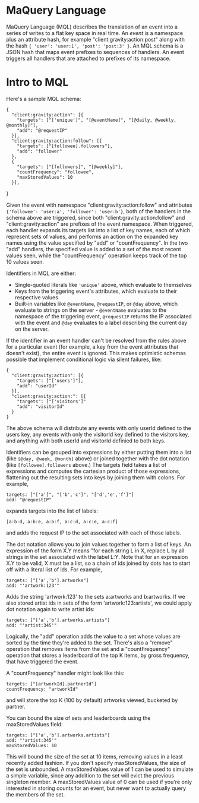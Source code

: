 MaQuery Language
================

MaQuery Language (MQL) describes the translation of an event into a series of
writes to a flat key space in real time. An _event_ is a namespace plus an
attribute hash, for example "client:gravity:action:post" along with the hash
`{ 'user': 'user:1', 'post': 'post:3' }`. An MQL schema is a JSON hash that
maps event prefixes to sequences of handlers. An event triggers all handlers
that are attached to prefixes of its namespace.

Intro to MQL
============

Here's a sample MQL schema:

    {
      "client:gravity:action": [{
        "targets": ["['unique']", "[@eventName]", "[@daily, @weekly, @monthly]"],
        "add": "@requestIP"
      }],
      "client:gravity:action:follow": [{
        "targets": ["[followee].followers"],
        "add": "follower"
      },
      {
        "targets": ["[followers]", "[@weekly]"],
        "countFrequency": "followee",
        "maxStoredValues": 10
      }],
   }

Given the event with namespace "client:gravity:action:follow" and attributes
`{'followee': 'user:a', 'follower': 'user:b'}`, both of the handlers in the
schema above are triggered, since both "client:gravity:action:follow" and
"client:gravity:action" are prefixes of the event namespace. When triggered,
each handler expands its targets list into a list of key names, each of which
represent sets of values, and performs an action on the expanded key names
using the value specified by "add" or "countFrequency". In the two "add"
handlers, the specified value is added to a set of the most recent values
seen, while the "countFrequency" operation keeps track of the top 10 values
seen.

Identifiers in MQL are either:
* Single-quoted literals like `'unique'` above, which evaluate to themselves
* Keys from the triggering event's attributes, which evaluate to their
  respective values
* Built-in variables like `@eventName`, `@requestIP`, or `@day` above, which
  evaluate to strings on the server - `@eventName` evaluates to the namespace
  of the triggering event, `@requestIP` returns the IP associated with the
  event and `@day` evaluates to a label describing the current day on the
  server.

If the identifier in an event handler can't be resolved from the rules above
for a particular event (for example, a key from the event attributes that doesn't
exist), the entire event is ignored. This makes optimistic schemas possible that
implement conditional logic via silent failures, like:

    {
      "client:gravity:action": [{
        "targets": ["['users']"],
        "add": "userId"
      }],
      "client:gravity:action:": [{
        "targets": ["['visitors']"
        "add": "visitorId"
      }
    }

The above schema will distribute any events with only userId defined to the users
key, any events with only the visitorId key defined to the visitors key, and
anything with both userId and visitorId definied to both keys.

Identifiers can be grouped into expressions by either putting them into a list
(like `[@day, @week, @month]` above) or joined together with the dot notation
(like `[followee].followers` above.) The targets field takes a list of
expressions and computes the cartesian product of those expressions,
flattening out the resulting sets into keys by joining them with colons. For
example,

    targets: ["['a']", "['b','c']", "['d','e','f']"]
    add: "@requestIP"

expands targets into the list of labels:

    [a:b:d, a:b:e, a:b:f, a:c:d, a:c:e, a:c:f]

and adds the request IP to the set associated with each of those labels.

The dot notation allows you to join values together to form a list of keys. An
expression of the form X.Y means "for each string L in X, replace L by all
strings in the set associated with the label L:Y. Note that for an expression X.Y
to be valid, X must be a list, so a chain of ids joined by dots has to start off
with a literal list of ids. For example,

    targets: ["['a','b'].artworks"]
    add: "'artwork:123'"

Adds the string 'artwork:123' to the sets a:artworks and b:artworks. If
we also stored artist ids in sets of the form 'artwork:123:artists', we
could apply dot notation again to write artist ids:

    targets: ["['a','b'].artworks.artists"]
    add: "'artist:345'"

Logically, the "add" operation adds the value to a set whose values are sorted
by the time they're added to the set. There's also a "remove" operation that
removes items from the set and a "countFrequency" operation that stores a 
leaderboard of the top K items, by gross frequency, that have triggered the
event. 

A "countFrequency" handler might look like this:

    targets: ["[artworkId].partnerId"]
    countFrequency: "artworkId"

and will store the top K (100 by default) artworks viewed, bucketed by partner.

You can bound the size of sets and leaderboards using the maxStoredValues field:

    targets: ["['a','b'].artworks.artists"]
    add: "'artist:345'"
    maxStoredValues: 10

This will bound the size of the set at 10 items, removing values in a least
recently added fashion. If you don't specify maxStoredValues, the size of
the set is unbounded. A maxStoredValues value of 1 can be used to simulate
a simple variable, since any addition to the set will evict the previous
singleton member. A maxStoredValues value of 0 can be used if you're only
interested in storing counts for an event, but never want to actually query
the members of the set.

